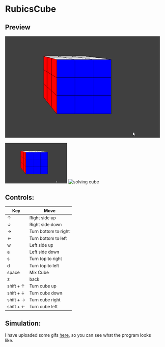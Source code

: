 # RubicsCube

## Preview
![solving cube](./preview/RubicsCubeSimulation_2.gif)

<img src="./preview/RubicsCubeSimulation_2.gif"
     alt="simulation"
     style="width: 40%;" />
<img src="./preview/RubicsCubeSimulation_16x.mp4"
     alt="solving cube"
     style="width: 40%;" />

## Controls:
| Key  | Move |
| ------------- | ------------- |
| ↑  | Right side up  |
| ↓  | Right side down  |
| →  | Turn bottom to right |
| ←  | Turn bottom to left |
| w  | Left side up  |
| a  | Left side down  |
| s  | Turn top to right |
| d  | Turn top to left |
| space | Mix Cube |
| z | back |
| shift + ↑  | Turn cube up  |
| shift + ↓  | Turn cube down  |
| shift + →  | Turn cube right |
| shift + ←  | Turn cube left |

## Simulation:
I have uploaded some gifs [here](https://drive.google.com/folderview?id=1eLA_Ay4mAeNofOeY7l7ZYu2roff85D3Z), so you can see what the program looks like.
